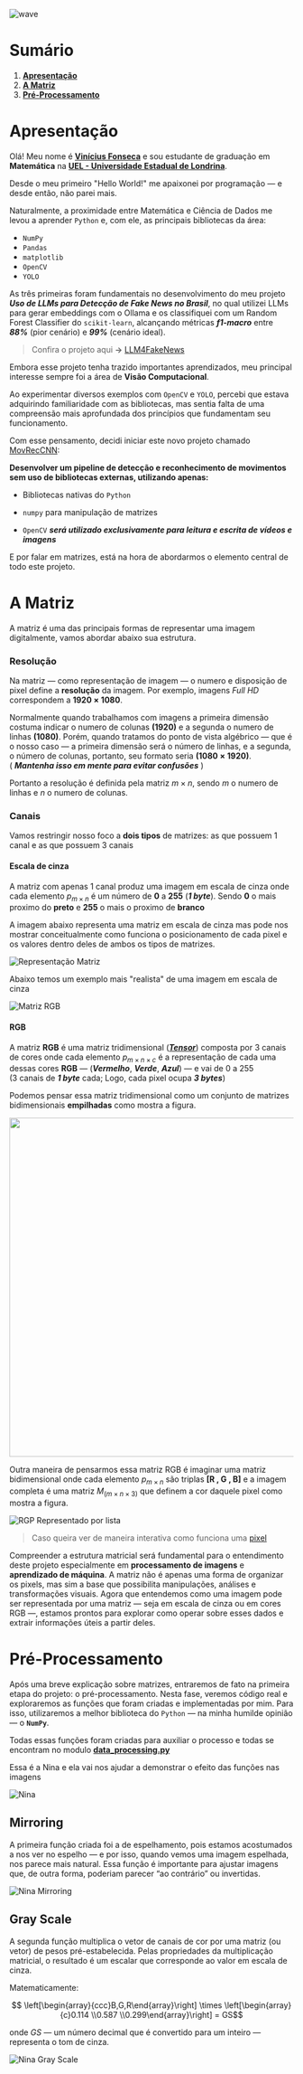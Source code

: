![wave](media/image/wave.gif)

# Sumário  

1.  **[Apresentação](#apresentação)**
2.  **[A Matriz](#a-matriz)**
3.  **[Pré-Processamento](#pré-processamento)**  

# **Apresentação**
Olá! Meu nome é **[Vinícius Fonseca](https://www.linkedin.com/in/vinicius-silva-fonseca/)** e sou estudante de graduação em **Matemática** na **[UEL - Universidade Estadual de Londrina](https://portal.uel.br/conheca-a-uel/)**.  

Desde o meu primeiro "Hello World!" me apaixonei por programação — e desde então, não parei mais.  

Naturalmente, a proximidade entre Matemática e Ciência de Dados me levou a aprender ``Python`` e, com ele, as principais bibliotecas da área:

  - `NumPy`
  - `Pandas`
  - `matplotlib`
  - `OpenCV`
  - `YOLO`

As três primeiras foram fundamentais no desenvolvimento do meu projeto ***Uso de LLMs para Detecção de Fake News no Brasil***, no qual utilizei LLMs para gerar embeddings com o Ollama e os classifiquei com um Random Forest Classifier do `scikit-learn`, alcançando métricas ***f1-macro*** entre ***88%*** (pior cenário) e ***99%*** (cenário ideal).

>Confira o projeto aqui **→** [LLM4FakeNews](https://github.com/Viniks07/LLM4FakeNews)   

Embora esse projeto tenha trazido importantes aprendizados, meu principal interesse sempre foi a área de **Visão Computacional**.  

Ao experimentar diversos exemplos com `OpenCV` e `YOLO`, percebi que estava adquirindo familiaridade com as bibliotecas, mas sentia falta de uma compreensão mais aprofundada dos princípios que fundamentam seu funcionamento.

Com esse pensamento, decidi iniciar este novo projeto chamado [MovRecCNN](https://github.com/Viniks07/MovRecCNN):
  
 **Desenvolver um pipeline de detecção e reconhecimento de movimentos sem uso de bibliotecas externas, utilizando apenas:**

- Bibliotecas nativas do ``Python``

- ``numpy`` para manipulação de matrizes

- ``OpenCV`` ***será utilizado exclusivamente para leitura e escrita de vídeos e imagens***

E por falar em matrizes, está na hora de abordarmos o elemento central de todo este projeto.

# **A Matriz**

A matriz é uma das principais formas de representar uma imagem digitalmente, vamos abordar abaixo sua estrutura.

### **Resolução**

Na matriz — como representação de imagem — o numero e disposição de pixel define a **resolução** da imagem. Por exemplo, imagens *Full HD* correspondem a  $\mathbf{1920\times1080}$.  

Normalmente quando trabalhamos com imagens a primeira dimensão
costuma indicar o numero de colunas $\mathbf{(1920)}$ e a segunda
o numero de linhas $\mathbf{(1080)}$. Porém, quando tratamos do
ponto de vista algébrico — que é o nosso caso — a primeira
dimensão será o número de linhas, e a segunda, o número de
colunas, portanto, seu formato seria $\mathbf{(1080 \times 1920)}$.  
( ***Mantenha isso em mente para evitar confusões*** )

Portanto a resolução é definida pela matriz ${m \times n}$, sendo ${m}$ o numero de linhas e ${n}$ o numero de colunas.


### **Canais**

Vamos restringir nosso foco a **dois tipos** de matrizes: as que possuem 1 canal e as que possuem 3 canais

#### **Escala de cinza**
A matriz com apenas 1 canal produz uma imagem em escala de cinza onde cada elemento $p_{m \times n}$ é um número de **0** a **255** (***1 byte***).
Sendo **0** o mais proximo do **preto** e **255** o mais o proximo de **branco**  

A imagem abaixo representa uma matriz em escala de cinza mas pode nos mostrar conceitualmente como funciona o posicionamento de cada pixel e os valores dentro deles de ambos os tipos de matrizes.

![Representação Matriz](media/image/matrix_representation.png)  

Abaixo temos um exemplo mais "realista" de uma imagem em escala de cinza 

![Matriz RGB](media/image/gray_matrix.png)

#### **RGB**
A matriz **RGB** é uma matriz tridimensional 
(***[Tensor](https://medium.com/@michel.macario/sem-tensores-n%C3%A3o-h%C3%A1-intelig%C3%AAncia-artificial-62cae98b7e88)***) composta por 3 canais de cores onde cada elemento $p_{m \times n \times c}$ é a representação de cada uma dessas cores **RGB** — (***Vermelho***, ***Verde***, ***Azul***) — e vai de 0 a 255  
(3 canais de ***1 byte*** cada; Logo, cada pixel ocupa ***3 bytes***)  

Podemos pensar essa matriz tridimensional como um conjunto de matrizes bidimensionais **empilhadas** como mostra a figura.  

<img src="media/image/rgb_matrix.png" width="600" height="600" style="object-fit: contain;" />  

Outra maneira de pensarmos essa matriz RGB é imaginar uma matriz bidimensional onde cada elemento $p_{m \times n}$ são triplas **[R , G , B]** e a imagem completa é uma matriz $M_{(m \times n \times 3)}$ que definem a cor daquele pixel como mostra a figura.  

![RGP Representado por lista](media/image/rgb_list_representation.png)

>Caso queira ver de maneira interativa como funciona uma [pixel](https://viniks07.github.io/MovRecCNN/media/html/simulador_de_pixel.html)

Compreender a estrutura matricial será fundamental para o entendimento deste projeto especialmente em **processamento de imagens** e **aprendizado de máquina**. A matriz não é apenas uma forma de organizar os pixels, mas sim a base que possibilita manipulações, análises e transformações visuais. Agora que entendemos como uma imagem pode ser representada por uma matriz — seja em escala de cinza ou em cores RGB —, estamos prontos para explorar como operar sobre esses dados e extrair informações úteis a partir deles.

# **Pré-Processamento**

Após uma breve explicação sobre matrizes, entraremos de fato na primeira etapa do projeto: o pré-processamento. Nesta fase, veremos código real e exploraremos as funções que foram criadas e implementadas por mim. Para isso, utilizaremos a melhor biblioteca do `Python` — na minha humilde opinião — o **`NumPy`**.  

Todas essas funções foram criadas para auxiliar o processo e todas se encontram no modulo **[data_processing.py](../src/data_processing.py)**

Essa é a Nina e ela vai nos ajudar a demonstrar o efeito das funções nas imagens  

![Nina](media/image/nina.png)

## Mirroring

A primeira função criada foi a de espelhamento, pois estamos acostumados a nos ver no espelho — e por isso, quando vemos uma imagem espelhada, nos parece mais natural. Essa função é importante para ajustar imagens que, de outra forma, poderiam parecer “ao contrário” ou invertidas.

![Nina Mirroring](media/image/nina_mirroring.png)

## Gray Scale

A segunda função multiplica o vetor de canais de cor por uma matriz (ou vetor) de pesos pré-estabelecida. Pelas propriedades da multiplicação matricial, o resultado é um escalar que corresponde ao valor em escala de cinza.

Matematicamente:

$$ \left[\begin{array}{ccc}B,G,R\end{array}\right] \times \left[\begin{array}{c}0.114 \\0.587 \\0.299\end{array}\right] = GS$$  

onde $GS$ — um número decimal que é convertido para um inteiro — representa o tom de cinza.

![Nina Gray Scale](media/image/nina_grayscale.png)


